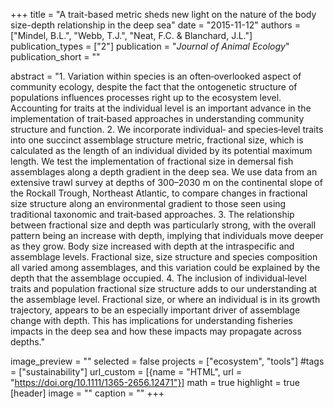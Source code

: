 +++
title = "A trait-based metric sheds new light on the nature of the body size-depth relationship in the deep sea"
date = "2015-11-12"
authors = ["Mindel, B.L.", "Webb, T.J.", "Neat, F.C. & Blanchard, J.L."]
publication_types = ["2"]
publication = "_Journal of Animal Ecology_"
publication_short = ""

abstract = "1. Variation within species is an often‐overlooked aspect of community ecology, despite the fact that the ontogenetic structure of populations influences processes right up to the ecosystem level. Accounting for traits at the individual level is an important advance in the implementation of trait‐based approaches in understanding community structure and function. 2. We incorporate individual‐ and species‐level traits into one succinct assemblage structure metric, fractional size, which is calculated as the length of an individual divided by its potential maximum length. We test the implementation of fractional size in demersal fish assemblages along a depth gradient in the deep sea. We use data from an extensive trawl survey at depths of 300–2030 m on the continental slope of the Rockall Trough, Northeast Atlantic, to compare changes in fractional size structure along an environmental gradient to those seen using traditional taxonomic and trait‐based approaches. 3. The relationship between fractional size and depth was particularly strong, with the overall pattern being an increase with depth, implying that individuals move deeper as they grow. Body size increased with depth at the intraspecific and assemblage levels. Fractional size, size structure and species composition all varied among assemblages, and this variation could be explained by the depth that the assemblage occupied. 4. The inclusion of individual‐level traits and population fractional size structure adds to our understanding at the assemblage level. Fractional size, or where an individual is in its growth trajectory, appears to be an especially important driver of assemblage change with depth. This has implications for understanding fisheries impacts in the deep sea and how these impacts may propagate across depths."

image_preview = ""
selected = false
projects = ["ecosystem", "tools"]
#tags = ["sustainability"]
url_custom = [{name = "HTML", url = "https://doi.org/10.1111/1365-2656.12471"}]
math = true
highlight = true
[header]
image = ""
caption = ""
+++


